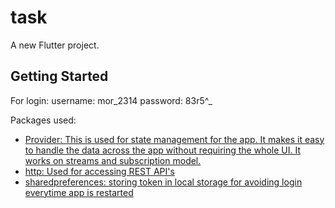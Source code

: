 # task

A new Flutter project.

## Getting Started

For login:
username: mor_2314
password: 83r5^_

Packages used:

- [Provider: This is used for state management for the app. It makes it easy to handle the data across the app without requiring the whole UI. It works on streams and subscription model. ](https://pub.dev/packages/provider)
- [http: Used for accessing REST API's](https://docs.flutter.dev/cookbookhttps://pub.dev/packages/http)
- [sharedpreferences: storing token in local storage for avoiding login everytime app is restarted](https://pub.dev/packages/shared_preferences)


